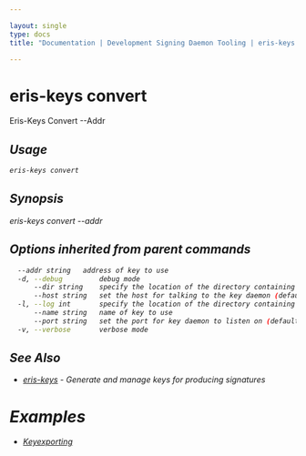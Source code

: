 ```yaml
---

layout: single
type: docs
title: "Documentation | Development Signing Daemon Tooling | eris-keys convert"

---
```


# eris-keys convert

Eris-Keys Convert --Addr <Address>

## Usage

```bash
eris-keys convert
```

## Synopsis

eris-keys convert --addr <address>




## Options inherited from parent commands

```bash
  --addr string   address of key to use
  -d, --debug         debug mode
      --dir string    specify the location of the directory containing key files (default "/home/coda/.eris/keys")
      --host string   set the host for talking to the key daemon (default "localhost")
  -l, --log int       specify the location of the directory containing key files
      --name string   name of key to use
      --port string   set the port for key daemon to listen on (default "4767")
  -v, --verbose       verbose mode
```



## See Also

* [eris-keys](/docs/documentation/keys/0.12.0-rc3/eris-keys/) - Generate and manage keys for producing signatures




# Examples

* [Keyexporting](/docs/documentation/keys/0.12.0-rc3/examples/keyexporting/)



